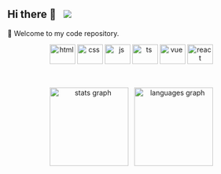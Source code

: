 ## Hi there 👋 &nbsp;&nbsp;<img src='https://visitor-badge.laobi.icu/badge?page_id=FC57.readme'/>

🎉 Welcome to my code repository.
<br/>

<p align="center">
  <img src="https://cdn.jsdelivr.net/gh/devicons/devicon/icons/html5/html5-original.svg" height="40" width="52" alt="html"  />
  <img src="https://cdn.jsdelivr.net/gh/devicons/devicon/icons/css3/css3-original.svg" height="40" width="52" alt="css"  />
  <img src="https://cdn.jsdelivr.net/gh/devicons/devicon/icons/javascript/javascript-original.svg" height="40" width="52" alt="js"  />
  <img src="https://cdn.jsdelivr.net/gh/devicons/devicon/icons/typescript/typescript-original.svg" height="40" width="52" alt="ts"  />
  <img src="https://cdn.jsdelivr.net/gh/devicons/devicon/icons/vuejs/vuejs-original.svg" height="40" width="52" alt="vue"  />
  <img src="https://cdn.jsdelivr.net/gh/devicons/devicon/icons/react/react-original.svg" height="40" width="52" alt="react"  />
</p>

<br/>

<p align="center">
  <img src="https://github-readme-stats.vercel.app/api?hide_title=false&hide_rank=true&hide=contribs&show_icons=true&include_all_commits=true&count_private=true&disable_animations=false&theme=vue-dark&locale=en&hide_border=false&username=FC57" height="160" alt="stats graph"  />
  &nbsp
  <img src="https://github-readme-stats.vercel.app/api/top-langs?locale=en&hide_title=false&layout=compact&card_width=350&langs_count=5&theme=vue-dark&hide_border=false&username=FC57" height="160" alt="languages graph"  />
</p>
